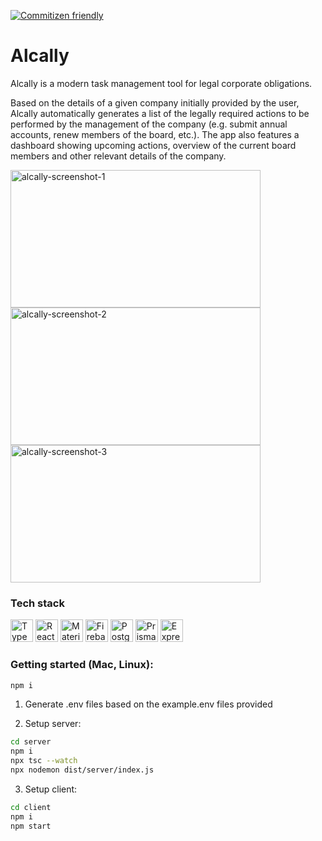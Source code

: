 [![Commitizen friendly](https://img.shields.io/badge/commitizen-friendly-brightgreen.svg)](http://commitizen.github.io/cz-cli/)

# Alcally

Alcally is a modern task management tool for legal corporate obligations.

Based on the details of a given company initially provided by the user, Alcally automatically generates a list of the legally required actions to be performed by the management of the company (e.g. submit annual accounts, renew members of the board, etc.). The app also features a dashboard showing upcoming actions, overview of the current board members and other relevant details of the company.

<img src="./alcally-screenshot-1.png" width="400" height="220" alt="alcally-screenshot-1" />
<img src="./alcally-screenshot-2.png" width="400" height="220" alt="alcally-screenshot-2" />
<img src="./alcally-screenshot-3.png" width="400" height="220" alt="alcally-screenshot-3" />

### Tech stack

<p align="left">
<a href="https://www.typescriptlang.org/" target="_blank" rel="noreferrer"><img src="https://raw.githubusercontent.com/danielcranney/readme-generator/main/public/icons/skills/typescript-colored.svg" width="36" height="36" alt="TypeScript" /></a>
<a href="https://reactjs.org/" target="_blank" rel="noreferrer"><img src="https://raw.githubusercontent.com/danielcranney/readme-generator/main/public/icons/skills/react-colored.svg" width="36" height="36" alt="React" /></a>
<a href="https://mui.com/" target="_blank" rel="noreferrer"><img src="https://raw.githubusercontent.com/danielcranney/readme-generator/main/public/icons/skills/materialui-colored.svg" width="36" height="36" alt="Material UI" /></a>
<a href="https://firebase.google.com/" target="_blank" rel="noreferrer"><img src="https://raw.githubusercontent.com/danielcranney/readme-generator/main/public/icons/skills/firebase-colored.svg" width="36" height="36" alt="Firebase" /></a>
<a href="https://www.postgresql.org/" target="_blank" rel="noreferrer"><img src="https://raw.githubusercontent.com/danielcranney/readme-generator/main/public/icons/skills/postgresql-colored.svg" width="36" height="36" alt="PostgreSQL" /></a>
<a href="https://www.prisma.io/" target="_blank" rel="noreferrer"><img src="https://www.freelogovectors.net/wp-content/uploads/2022/01/prisma_logo-freelogovectors.net_.png" width="36" height="36" alt="Prisma" /></a>
<a href="https://expressjs.com/" target="_blank" rel="noreferrer"><img src="https://raw.githubusercontent.com/danielcranney/readme-generator/main/public/icons/skills/express-colored.svg" width="36" height="36" alt="Express" /></a>
</p>

### Getting started (Mac, Linux):

```sh
npm i
```

1. Generate .env files based on the example.env files provided

2. Setup server:

```sh
cd server
npm i
npx tsc --watch
npx nodemon dist/server/index.js
```

3. Setup client:

```sh
cd client
npm i
npm start
```

